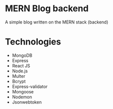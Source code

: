 # MERN Blog backend
A simple blog written on the MERN stack (backend)
# Technologies
  - MongoDB
  - Express
  - React JS
  - Node.js
  - Multer
  - Bcrypt
  - Express-validator
  - Mongoose
  - Nodemon
  - Jsonwebtoken



